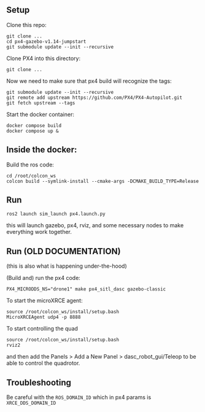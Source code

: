 ## Setup

Clone this repo:
```
git clone ...
cd px4-gazebo-v1.14-jumpstart
git submodule update --init --recursive
```

Clone PX4 into this directory:
```
git clone ...
```

Now we need to make sure that px4 build will recognize the tags:
```
git submodule update --init --recursive
git remote add upstream https://github.com/PX4/PX4-Autopilot.git
git fetch upstream --tags
```

Start the docker container:
```
docker compose build
docker compose up &
```

## Inside the docker:

Build the ros code:
```
cd /root/colcon_ws
colcon build --symlink-install --cmake-args -DCMAKE_BUILD_TYPE=Release
```

## Run
```
ros2 launch sim_launch px4.launch.py
```
this will launch gazebo, px4, rviz, and some necessary nodes to make everything work together. 

## Run (OLD DOCUMENTATION)
(this is also what is happening under-the-hood)

(Build and) run the px4 code:
```
PX4_MICRODDS_NS="drone1" make px4_sitl_dasc gazebo-classic
```

To start the microXRCE agent:
```
source /root/colcon_ws/install/setup.bash
MicroXRCEAgent udp4 -p 8888
```

To start controlling the quad
```
source /root/colcon_ws/install/setup.bash
rviz2
```
and then add the Panels > Add a New Panel > dasc_robot_gui/Teleop
to be able to control the quadrotor. 

## Troubleshooting
Be careful with the `ROS_DOMAIN_ID` which in px4 params is `XRCE_DDS_DOMAIN_ID`
